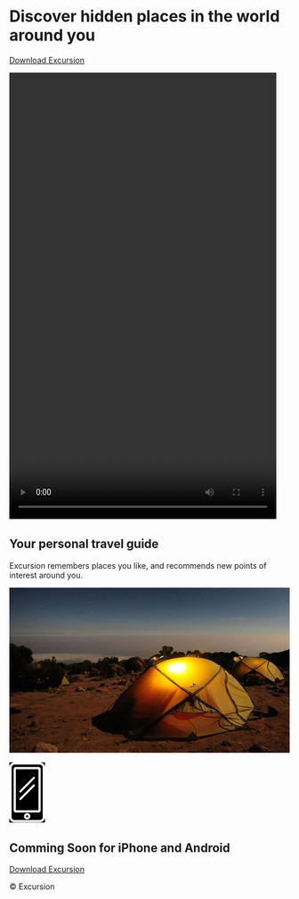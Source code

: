 <html lang="en">
<head>
    <link rel="stylesheet" type="text/css" href="style.css">
    <meta charset="UTF-8">
    <meta name="viewport" content="width=device-width, initial-scale=1.0">
    <title>Excursions</title>
</head>
  
<body>
    <h1>Discover hidden places in the world around you</h1>
        <a href="#" class="download">Download Excursion</a>
        <p>
            <video width="480" height="800" autoplay>
            <source src="video/excursion.mp4" type="video/mp4" />
            Your browser does not support the video tag.
            </video>
        </p>
    <h2 class="banner">Your personal travel guide</h2>
        <p class="paragraph">Excursion remembers places you like, and recommends new points of interest around you.</p>
        <p><img src="images/camp.jpg"></p>
        <p><img src="images/phone.png"></p>
    <h2 class="banner">Comming Soon for iPhone and Android</h2>
        <a href="#" class="download">Download Excursion</a>
        <p class="paragraph footer">&copy; Excursion</p>
</body>
</html>
